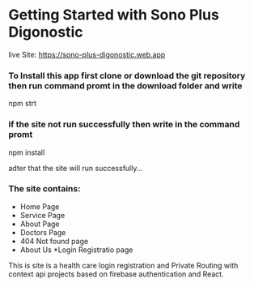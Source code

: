 # Getting Started with Sono Plus Digonostic

live Site:  https://sono-plus-digonostic.web.app

### To Install this app first clone or download the git repository then run command promt in the download folder and write 

npm strt

### if the site not run successfully then write in the command promt 

npm install 

adter that the site will run successfully...

### The site contains:
* Home Page
* Service Page
* About Page
* Doctors Page
* 404 Not found page
* About Us
*Login Registratio page

This is site is a health care login registration and Private Routing with context api  projects based on firebase authentication and React.